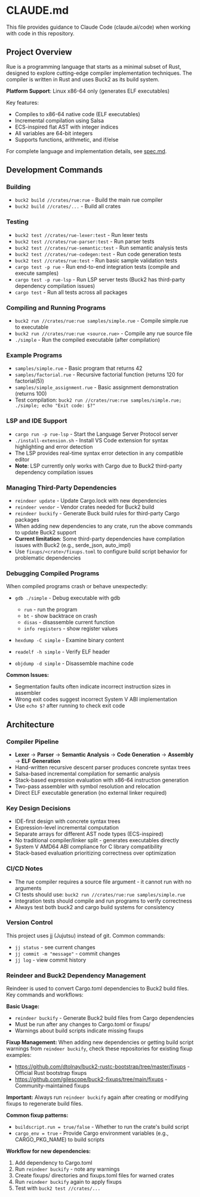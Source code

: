 # CLAUDE.md

This file provides guidance to Claude Code (claude.ai/code) when working with code in this repository.

## Project Overview

Rue is a programming language that starts as a minimal subset of Rust, designed to explore cutting-edge compiler implementation techniques. The compiler is written in Rust and uses Buck2 as its build system.

**Platform Support**: Linux x86-64 only (generates ELF executables)

Key features:
- Compiles to x86-64 native code (ELF executables)
- Incremental compilation using Salsa
- ECS-inspired flat AST with integer indices
- All variables are 64-bit integers
- Supports functions, arithmetic, and if/else

For complete language and implementation details, see [spec.md](./spec.md).

## Development Commands

### Building
- `buck2 build //crates/rue:rue` - Build the main rue compiler
- `buck2 build //crates/...` - Build all crates

### Testing  
- `buck2 test //crates/rue-lexer:test` - Run lexer tests
- `buck2 test //crates/rue-parser:test` - Run parser tests
- `buck2 test //crates/rue-semantic:test` - Run semantic analysis tests
- `buck2 test //crates/rue-codegen:test` - Run code generation tests
- `buck2 test //crates/rue:test` - Run basic sample validation tests
- `cargo test -p rue` - Run end-to-end integration tests (compile and execute samples)
- `cargo test -p rue-lsp` - Run LSP server tests (Buck2 has third-party dependency compilation issues)
- `cargo test` - Run all tests across all packages

### Compiling and Running Programs
- `buck2 run //crates/rue:rue samples/simple.rue` - Compile simple.rue to executable
- `buck2 run //crates/rue:rue <source.rue>` - Compile any rue source file
- `./simple` - Run the compiled executable (after compilation)

### Example Programs
- `samples/simple.rue` - Basic program that returns 42
- `samples/factorial.rue` - Recursive factorial function (returns 120 for factorial(5))
- `samples/simple_assignment.rue` - Basic assignment demonstration (returns 100)
- Test compilation: `buck2 run //crates/rue:rue samples/simple.rue; ./simple; echo "Exit code: $?"`

### LSP and IDE Support
- `cargo run -p rue-lsp` - Start the Language Server Protocol server
- `./install-extension.sh` - Install VS Code extension for syntax highlighting and error detection
- The LSP provides real-time syntax error detection in any compatible editor
- **Note**: LSP currently only works with Cargo due to Buck2 third-party dependency compilation issues

### Managing Third-Party Dependencies
- `reindeer update` - Update Cargo.lock with new dependencies  
- `reindeer vendor` - Vendor crates needed for Buck2 build
- `reindeer buckify` - Generate Buck build rules for third-party Cargo packages
- When adding new dependencies to any crate, run the above commands to update Buck2 support
- **Current limitation**: Some third-party dependencies have compilation issues with Buck2 (e.g., serde_json, auto_impl)
- Use `fixups/<crate>/fixups.toml` to configure build script behavior for problematic dependencies

### Debugging Compiled Programs
When compiled programs crash or behave unexpectedly:

- `gdb ./simple` - Debug executable with gdb
  - `run` - run the program
  - `bt` - show backtrace on crash
  - `disas` - disassemble current function
  - `info registers` - show register values

- `hexdump -C simple` - Examine binary content
- `readelf -h simple` - Verify ELF header
- `objdump -d simple` - Disassemble machine code

**Common Issues:**
- Segmentation faults often indicate incorrect instruction sizes in assembler
- Wrong exit codes suggest incorrect System V ABI implementation
- Use `echo $?` after running to check exit code

## Architecture

### Compiler Pipeline
- **Lexer** → **Parser** → **Semantic Analysis** → **Code Generation** → **Assembly** → **ELF Generation**
- Hand-written recursive descent parser produces concrete syntax trees
- Salsa-based incremental compilation for semantic analysis
- Stack-based expression evaluation with x86-64 instruction generation
- Two-pass assembler with symbol resolution and relocation
- Direct ELF executable generation (no external linker required)

### Key Design Decisions
- IDE-first design with concrete syntax trees
- Expression-level incremental computation
- Separate arrays for different AST node types (ECS-inspired)
- No traditional compiler/linker split - generates executables directly
- System V AMD64 ABI compliance for C library compatibility
- Stack-based evaluation prioritizing correctness over optimization

### CI/CD Notes
- The rue compiler requires a source file argument - it cannot run with no arguments
- CI tests should use: `buck2 run //crates/rue:rue samples/simple.rue` 
- Integration tests should compile and run programs to verify correctness
- Always test both buck2 and cargo build systems for consistency

### Version Control
This project uses jj (Jujutsu) instead of git. Common commands:
- `jj status` - see current changes
- `jj commit -m "message"` - commit changes
- `jj log` - view commit history

### Reindeer and Buck2 Dependency Management

Reindeer is used to convert Cargo.toml dependencies to Buck2 build files. Key commands and workflows:

**Basic Usage:**
- `reindeer buckify` - Generate Buck2 build files from Cargo dependencies
- Must be run after any changes to Cargo.toml or fixups/
- Warnings about build scripts indicate missing fixups

**Fixup Management:**
When adding new dependencies or getting build script warnings from `reindeer buckify`, check these repositories for existing fixup examples:
- https://github.com/dtolnay/buck2-rustc-bootstrap/tree/master/fixups - Official Rust bootstrap fixups
- https://github.com/gilescope/buck2-fixups/tree/main/fixups - Community-maintained fixups

**Important:** Always run `reindeer buckify` again after creating or modifying fixups to regenerate build files.

**Common fixup patterns:**
- `buildscript.run = true/false` - Whether to run the crate's build script
- `cargo_env = true` - Provide Cargo environment variables (e.g., CARGO_PKG_NAME) to build scripts

**Workflow for new dependencies:**
1. Add dependency to Cargo.toml
2. Run `reindeer buckify` - note any warnings
3. Create fixups/ directories and fixups.toml files for warned crates
4. Run `reindeer buckify` again to apply fixups
5. Test with `buck2 test //crates/...`